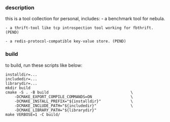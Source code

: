 ### description
this is a tool collection for personal, includes:
    - a benchmark tool for nebula.

    - a thrift-tool like tcp introspection tool working for fbthrift. (PEND)

    - a redis-protocol-compatible key-value store. (PEND)

### build

to build, run these scripts like below:

```
installdir=...
includedir=...
librarydir=...
mkdir build
cmake -S . -B build                                    \
    -DCMAKE_EXPORT_COMPILE_COMMANDS=ON                 \
    -DCMAKE_INSTALL_PREFIX="${installdir}"             \
    -DCMAKE_INCLUDE_PATH="${includedir}"               \
    -DCMAKE_LIBRARY_PATH="${librarydir}"
make VERBOSE=1 -C build/
```

